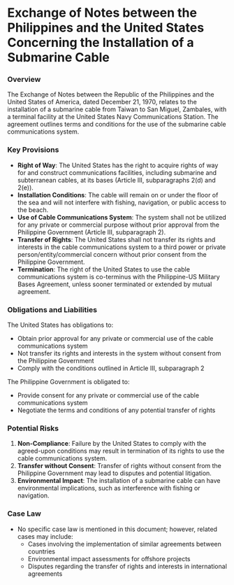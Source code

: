 **Exchange of Notes between the Philippines and the United States Concerning the Installation of a Submarine Cable**
==============================================

### Overview

The Exchange of Notes between the Republic of the Philippines and the United States of America, dated December 21, 1970, relates to the installation of a submarine cable from Taiwan to San Miguel, Zambales, with a terminal facility at the United States Navy Communications Station. The agreement outlines terms and conditions for the use of the submarine cable communications system.

### Key Provisions

*   **Right of Way**: The United States has the right to acquire rights of way for and construct communications facilities, including submarine and subterranean cables, at its bases (Article III, subparagraphs 2(d) and 2(e)).
*   **Installation Conditions**: The cable will remain on or under the floor of the sea and will not interfere with fishing, navigation, or public access to the beach.
*   **Use of Cable Communications System**: The system shall not be utilized for any private or commercial purpose without prior approval from the Philippine Government (Article III, subparagraph 2).
*   **Transfer of Rights**: The United States shall not transfer its rights and interests in the cable communications system to a third power or private person/entity/commercial concern without prior consent from the Philippine Government.
*   **Termination**: The right of the United States to use the cable communications system is co-terminus with the Philippine-US Military Bases Agreement, unless sooner terminated or extended by mutual agreement.

### Obligations and Liabilities

The United States has obligations to:

*   Obtain prior approval for any private or commercial use of the cable communications system
*   Not transfer its rights and interests in the system without consent from the Philippine Government
*   Comply with the conditions outlined in Article III, subparagraph 2

The Philippine Government is obligated to:

*   Provide consent for any private or commercial use of the cable communications system
*   Negotiate the terms and conditions of any potential transfer of rights

### Potential Risks

1.  **Non-Compliance**: Failure by the United States to comply with the agreed-upon conditions may result in termination of its rights to use the cable communications system.
2.  **Transfer without Consent**: Transfer of rights without consent from the Philippine Government may lead to disputes and potential litigation.
3.  **Environmental Impact**: The installation of a submarine cable can have environmental implications, such as interference with fishing or navigation.

### Case Law

*   No specific case law is mentioned in this document; however, related cases may include:
    *   Cases involving the implementation of similar agreements between countries
    *   Environmental impact assessments for offshore projects
    *   Disputes regarding the transfer of rights and interests in international agreements